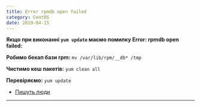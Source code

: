```yaml
---
title: Error rpmdb open failed
category: CentOS
date: 2019-04-15
---
```


**Якщо при виконанні `yum update` маємо помилку Error: rpmdb open failed:**

**Робимо бекап бази rpm:**
`mv /var/lib/rpm/__db* /tmp`

**Чистимо кеш пакетів:**
`yum clean all`

**Перевіряємо:**
`yum update`

* <a href="https://www.ostechnix.com/solve-error-rpmdb-open-failed-error-centos/">Пишуть люди</a>

-----